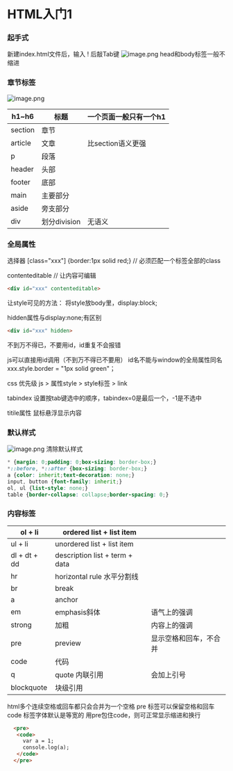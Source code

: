 # HTML入门1

### 起手式
新建index.html文件后，输入 ! 后敲Tab键
![image.png](https://cdn.nlark.com/yuque/0/2020/png/1753813/1595076662852-9411bff9-9ef7-48d7-bb12-f362b1619a0e.png#align=left&display=inline&height=248&margin=%5Bobject%20Object%5D&name=image.png&originHeight=496&originWidth=1272&size=65251&status=done&style=none&width=636)
head和body标签一般不缩进


### 章节标签
![image.png](https://cdn.nlark.com/yuque/0/2020/png/1753813/1595083299916-7a929e94-6421-457c-aaa5-40d6b55e2ab3.png#align=left&display=inline&height=390&margin=%5Bobject%20Object%5D&name=image.png&originHeight=780&originWidth=969&size=93912&status=done&style=none&width=484.5)

| h1~h6 | 标题 | 一个页面一般只有一个h1 |
| --- | --- | --- |
| section | 章节 |  |
| article | 文章 | 比section语义更强 |
| p | 段落 |  |
| header | 头部 |  |
| footer | 底部 |  |
| main | 主要部分 |  |
| aside | 旁支部分 |  |
| div | 划分division | 无语义 |

### 全局属性


选择器 [class="xxx"] {border:1px solid red;}  // 必须匹配一个标签全部的class


contenteditable  // 让内容可编辑
```html
<div id="xxx" contenteditable>
```
让style可见的方法：
将style放body里，display:block;


hidden属性与display:none;有区别
```html
<div id="xxx" hidden>
```
不到万不得已，不要用id，id重复不会报错


js可以直接用id调用（不到万不得已不要用）
id名不能与window的全局属性同名
xxx.style.border = "1px solid green"；


css 优先级 js > 属性style > style标签 > link


tabindex 设置按tab键选中的顺序，tabindex=0是最后一个，-1是不选中


titile属性 鼠标悬浮显示内容
### 默认样式
![image.png](https://cdn.nlark.com/yuque/0/2020/png/1753813/1595084450706-8985021c-efa3-401d-87c7-1eeb3b342bae.png#align=left&display=inline&height=230&margin=%5Bobject%20Object%5D&name=image.png&originHeight=296&originWidth=494&size=25760&status=done&style=none&width=384)
清除默认样式
```css
* {margin: 0;padding: 0;box-sizing: border-box;}
*::before, *::after {box-sizing: border-box;}
a {color: inherit;text-decoration: none;}
input, button {font-family: inherit;}
ol, ul {list-style: none;}
table {border-collapse: collapse;border-spacing: 0;}
```
### 内容标签
| ol + li | ordered list + list item |  |
| --- | --- | --- |
| ul + li | unordered list + list item |  |
| dl + dt + dd | description list + term + data |  |
| hr | horizontal rule 水平分割线 |  |
| br | break |  |
| a | anchor |  |
| em | emphasis斜体 | 语气上的强调 |
| strong | 加粗 | 内容上的强调 |
| pre | preview | 显示空格和回车，不合并 |
| code | 代码 |  |
| q | quote 内联引用 | 会加上引号 |
| blockquote | 块级引用 |  |

html多个连续空格或回车都只会合并为一个空格
pre 标签可以保留空格和回车
code 标签字体默认是等宽的
用pre包住code，则可正常显示缩进和换行
```html
  <pre>
   <code>
     var a = 1;
     console.log(a);
   </code>
  </pre>
```








